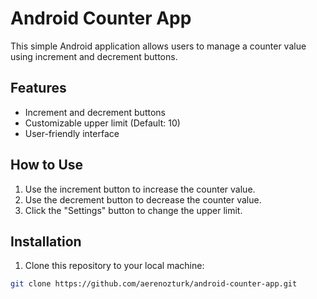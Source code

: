 # Android Counter App

This simple Android application allows users to manage a counter value using increment and decrement buttons.

## Features

- Increment and decrement buttons
- Customizable upper limit (Default: 10)
- User-friendly interface

## How to Use

1. Use the increment button to increase the counter value.
2. Use the decrement button to decrease the counter value.
3. Click the "Settings" button to change the upper limit.

## Installation

1. Clone this repository to your local machine:

```bash
git clone https://github.com/aerenozturk/android-counter-app.git
